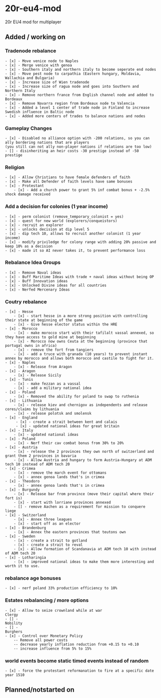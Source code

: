 # 20r-eu4-mod
20r EU4 mod for multiplayer



## Added / working on
### Tradenode rebalance
    - [x] - Move venice node to Naples
    - [x] - Merge venice with genoa
    - [x] - Southern italy and northern italy to become seperate end nodes
    - [x] - Move pest node to carpathia (Eastern hungary, Moldavia, Wallachia and Bulgaria)
    - [x] - Increase size of Wien tradenode
    - [x] - Increase size of ragua node and goes into Southern and Northern Italy
    - [x] - Remove northern france from English channel node and added to Bordeaux
    - [x] - Remove Navarra region from Bordeaux node to Valencia
    - [x] - Added a level 1 center of trade node in Finland to increase Swedish influence in Baltic node
    - [x] - Added more centers of trades to balance nations and nodes

### Gameplay Changes
    - [x] - Disabled no alliance option with -200 relations, so you can ally bordering nations that are players 
    (you still can not ally non-player nations if relations are too low) 
    - [] - disinheriting an heir costs -30 prestige instead of -50 prestige

### Religion
    - [x] - Allow Christians to have female defenders of faith
    - [x] - Make all Defender of faith levels have same bonuses
    - [x] - Protestant
        - [x] - Add a church power to grant 5% inf combat bonus + -2.5% shock damage received

###  Add a decision for colonies (1 year income)
    - [x] - perm colonist (remove_temporary_colonist = yes)
    - [x] - quest for new world (explorers/conqueistors)
    - [x] - recruit an explorer
    - [x] - unlocks decision at dip level 5
    - [x] - dip tech 10, allows to recruit another colonist (1 year income)
    - [x] - modify priviledge for colony range with adding 20% passive and keep 10% as a decision
    - [x] - made it so AI never takes it, to prevent performance loss

###  Rebalance Idea Groups
    - [x] - Remove Naval ideas
    - [x] - Buff Maritime Ideas with trade + naval ideas without being OP
    - [x] - Buff Innovation ideas
    - [x] - Unlocked Divine ideas for all countries
    - [x] - Nerfed Mercenary Ideas

### Coutry rebalance
    - [x] - Hesse
        - [x] - start hesse in a more strong position with controlling their state at beginning of the game
        - [x] - Give hesse elector status within the HRE
    - [x] - Morocco
        - [x] - make morocco start with their tafilalt vassal annexed, so they have access to gold mine at beginning
        - [x] - Morocco now owns Ceuta at the beginning (province that portugal owns in africa)
        - [x] - remove the fort from tangiers
        - [x] - add a truce with granada (10 years) to prevent instant annex by morocco and allows both morocco and castile to fight for it.
    - [x] - Naples
        - [x] - Release from Aragon
    - [x] - Aragon
        - [x] - Release Sicily
    - [x] - Tunis
        - [x] - make fezzan as a vassal
        - [x] - add a military national idea
    - [x] - Poland
        - [x] - Removed the ability for poland to swap to ruthenia
    - [x] - Lithuania
        - [x] - release kiev and chernigov as independents and release cores/claims by lithuania
        - [x] - release polotsk and smolensk
    - [x] - England
         - [x] - create a strait between kent and calais
         - [x] - updated national ideas for great britain
    - [x] - Italy
        - [x] - updated national ideas
    - [x] - Poland
        - [x] - Nerf their cav combat bonus from 30% to 20%
    - [x] - Austria
        - [x] - release the 2 provinces they own north of switzerland and grant them 2 provinces in bavaria
        - [x] - Allow Austria and hungary to form Austria-Hungary at ADM tech 10 instead of ADM tech 20
    - [x] - Crimea
        - [x] - remove the march event for ottomans
        - [x] - annex genoa lands that's in crimea
    - [x] - Theodoro
        - [x] - annex genoa lands that's in crimea
    - [x] - Burgundy
        - [x] - Release bar from province (move their capital where their fort is)
        - [x] - start with lorriane provinces annexed
        - [] - remove Aachen as a requirement for mission to conquere liege
    - [x] - Switzerland
        - [x] - Annex three leagues
        - [x] - start off as an elector
    - [x] - Brandenburg
        - [x] - Annex the eastern provinces that teutons own
    - [x] - Sweden
        - [x] - create a strait to gotland
        - [x] - create a strait to reval
        - [x] - Allow formation of Scandanavia at ADM tech 10 with instead of ADM tech 20
    - [x] - Lotharingia
        - [x] - improved national ideas to make them more interesting and worth it to use.

### rebalance age bonuses
    - [x] - nerf poland 33% production efficiency to 10%

### Estates rebalancing / more options
    - [x] - Allow to seize crownland while at war
    Clergy
    - [] - 
    Nobility
    - [] - 
    Burghers
    - [x] - Control over Monetary Policy
        -- Remove all power costs
        -- decrease yearly inflation reduction from +0.15 to +0.10
        -- increase influence from 5% to 15%



### world events become static timed events instead of random
    - [x] - force the protestant reformanation to fire at a specific date year 1510

## Planned/notstarted on